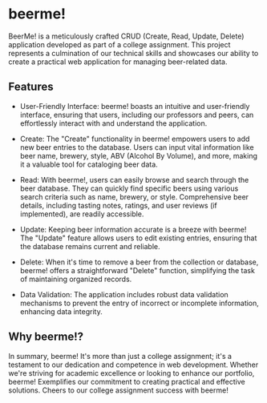 # beerme!

BeerMe! is a meticulously crafted CRUD (Create, Read, Update, Delete) application developed as part of a college assignment. This project represents a culmination of our technical skills and showcases our ability to create a practical web application for managing beer-related data.

## Features

- User-Friendly Interface: beerme! boasts an intuitive and user-friendly interface, ensuring that users, including our professors and peers, can effortlessly interact with and understand the application.

- Create: The "Create" functionality in beerme! empowers users to add new beer entries to the database. Users can input vital information like beer name, brewery, style, ABV (Alcohol By Volume), and more, making it a valuable tool for cataloging beer data.
- Read: With beerme!, users can easily browse and search through the beer database. They can quickly find specific beers using various search criteria such as name, brewery, or style. Comprehensive beer details, including tasting notes, ratings, and user reviews (if implemented), are readily accessible.
- Update: Keeping beer information accurate is a breeze with beerme! The "Update" feature allows users to edit existing entries, ensuring that the database remains current and reliable.
- Delete: When it's time to remove a beer from the collection or database, beerme! offers a straightforward "Delete" function, simplifying the task of maintaining organized records.
- Data Validation: The application includes robust data validation mechanisms to prevent the entry of incorrect or incomplete information, enhancing data integrity.

## Why beerme!?

In summary, beerme! It's more than just a college assignment; it's a testament to our dedication and competence in web development. Whether we're striving for academic excellence or looking to enhance our portfolio, beerme! Exemplifies our commitment to creating practical and effective solutions. Cheers to our college assignment success with beerme!
